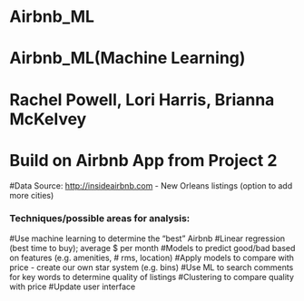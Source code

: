 # Airbnb_ML

# Airbnb_ML(Machine Learning)
# Rachel Powell, Lori Harris, Brianna McKelvey

# Build on Airbnb App from Project 2
#Data Source: http://insideairbnb.com - New Orleans listings (option to add more cities)


### Techniques/possible areas for analysis:

#Use machine learning to determine the “best” Airbnb
#Linear regression (best time to buy); average $ per month 
#Models to predict good/bad based on features (e.g. amenities, # rms, location) 
#Apply models to compare with price - create our own star system (e.g. bins)
#Use ML to search comments for key words to determine quality of listings
#Clustering to compare quality with price
#Update user interface

